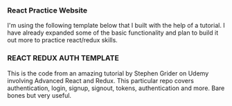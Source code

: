 ### React Practice Website
I'm using the following template below that I built with the help of a tutorial. I have already expanded some of the basic functionality and plan to build it out more to practice react/redux skills.

### REACT REDUX AUTH TEMPLATE
This is the code from an amazing tutorial by Stephen Grider on Udemy involving Advanced React and Redux. This particular repo covers authentication, login, signup, signout, tokens, authentication and more. Bare bones but very useful.
